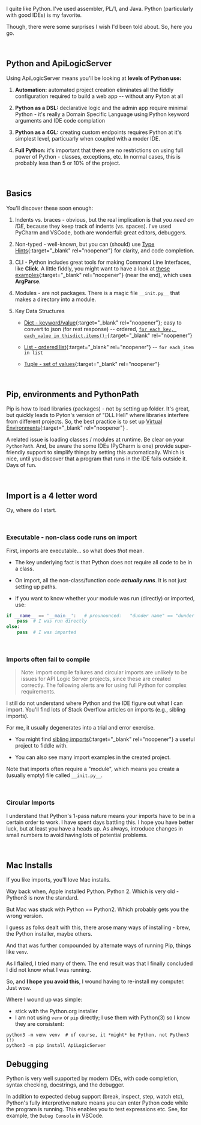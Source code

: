 I quite like Python.  I've used assembler, PL/1, and Java.  Python (particularly with good IDEs) is my favorite.

Though, there were some surprises I wish I'd been told about.  So, here you go.

&nbsp;

## Python and ApiLogicServer

Using ApiLogicServer means you'll be looking at **levels of Python use:**

1. **Automation:** automated project creation eliminates all the fiddly configuration required to build a web app -- without any Pyton at all

2. **Python as a DSL:** declarative logic and the admin app require minimal Python - it's really a Domain Specific Language using Python keyword arguments and IDE code complation

3. **Python as a 4GL:** creating custom endpoints requires Python at it's simplest level, particuarly when coupled with a moder IDE.

4. **Full Python:** it's important that there are no restrictions on using full power of Python - classes, exceptions, etc.  In normal cases, this is probably less than 5 or 10% of the project.

&nbsp;

## Basics

You'll discover these soon enough:

1. Indents vs. braces - obvious, but the real implication is that _you need an IDE_, because they keep track of indents (vs. spaces).  I've used PyCharm and VSCode, both are wonderful: great editors, debuggers.

2. Non-typed - well-known, but you can (should) use [Type Hints](https://docs.python.org/3/library/typing.html){:target="_blank" rel="noopener"}
 for clarity, and code completion.

3. CLI - Python includes great tools for making Command Line Interfaces, like __Click__.  A little fiddly, you might want to have a look at [these examples](https://github.com/valhuber/ApiLogicServer/blob/main/api_logic_server_cli/cli.py){:target="_blank" rel="noopener"}
 (near the end), which uses __ArgParse__.

4. Modules - are not packages.  There is a magic file `__init.py__` that makes a directory into a module.

5.  Key Data Structures

    * [Dict - keyword/value](https://www.w3schools.com/python/python_dictionaries.asp){:target="_blank" rel="noopener"}; easy to convert to json (for rest response)  -- ordered, [`for each_key, each_value in thisdict.items():`](https://www.w3schools.com/python/gloss_python_loop_dictionary_items.asp){:target="_blank" rel="noopener"}

    * [List - ordered list](https://www.w3schools.com/python/python_lists.asp){:target="_blank" rel="noopener"} -- `for each_item in list`

    * [Tuple - set of values](https://www.w3schools.com/python/python_tuples.asp){:target="_blank" rel="noopener"}

&nbsp;

## Pip, environments and PythonPath

Pip is how to load libraries (packages) - not by setting up folder.  It's great, but quickly leads to Pyton's version of "DLL Hell" where libraries interfere from different projects.  So, the best practice is to set up [Virtual Environments](https://docs.python.org/3/library/venv.html?highlight=virtual%20environment){:target="_blank" rel="noopener"}
.

A related issue is loading classes / modules at runtime.  Be clear on your `PythonPath`.  And, be aware the some IDEs (PyCharm is one) provide super-friendly support to simplify things by setting this automatically.  Which is nice, until you discover that a program that runs in the IDE fails outside it.  Days of fun.

&nbsp;

## Import is a 4 letter word

Oy, where do I start.

&nbsp;

### Executable - non-class code runs on import

First, imports are executable... so what does _that_ mean.

* The key underlying fact is that Python does not require all code to be in a class.  

* On import, all the non-class/function code ___actually runs___.  It is not just setting up paths.

* If you want to know whether your module was run (directly) or imported, use:

```python title="determine run directly vs. import"
if __name__ == '__main__':   # prounounced:   "dunder name" == "dunder main"
    pass  # I was run directly
else:
    pass  # I was imported
```

&nbsp;

### Imports often fail to compile

> Note: import compile failures and circular imports are unlikely to be issues for API Logic Server projects, since these are created correctly.  The following alerts are for using full Python for complex requirements.

I still do not understand where Python and the IDE figure out what I can import.  You'll find lots of Stack Overflow articles on imports (e.g., sibling imports).

For me, it usually degenerates into a trial and error exercise.

* You might find [sibling imports](https://github.com/valhuber/SiblingImports){:target="_blank" rel="noopener"}
 a useful project to fiddle with.

* You can also see many import examples in the created project.

Note that imports often require a "module", which means you create a (usually empty) file called `__init.py__`.

&nbsp;

### Circular Imports

I understand that Python's 1-pass nature means your imports have to be in a certain order to work.  I have spent days battling this.  I hope you have better luck, but at least you have a heads up.  As always, introduce changes in small numbers to avoid having lots of potential problems.

&nbsp;

## Mac Installs

If you like imports, you'll love Mac installs.

Way back when, Apple installed Python.  Python 2.  Which is very old - Python3 is now the standard.

But Mac was stuck with Python == Python2.  Which probably gets you the wrong version.

I guess as folks dealt with this, there arose many ways of installing - brew, the Python installer, maybe others.

And that was further compounded by alternate ways of running Pip, things like `venv`.

As I flailed, I tried many of them.  The end result was that I finally concluded I did not know what I was running.

So, and __I hope you avoid this__, I wound having to re-install my computer.  Just wow.

Where I wound up was simple:

* stick with the Python.org installer
* I am not using `venv` or `pip` directly; I use them with Python(3) so I know they are consistent:

```
python3 -m venv venv  # of course, it *might* be Python, not Python3 (!)
python3 -m pip install ApiLogicServer
```

## Debugging

Python is very well supported by modern IDEs, with code completion, syntax checking, docstrings, and the debugger.

In addition to expected debug support (break, inspect, step, watch etc), Python's fully interpretive nature means you can enter Python code while the program is running.  This enables you to test expressions etc.  See, for example, the `Debug Console` in VSCode.